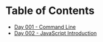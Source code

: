 # Table of Contents

* [Day 001 - Command Line](./notes/001-command-line)
* [Day 002 - JavaScript Introduction](./notes/002-javascript-introduction)